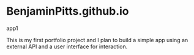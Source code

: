 # BenjaminPitts.github.io
app1

This is my first portfolio project and I plan to build a simple app using an
external API and a user interface for interaction. 
